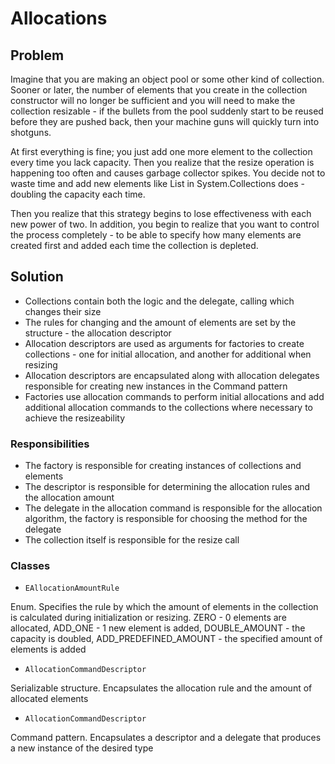 # Allocations

## Problem 

Imagine that you are making an object pool or some other kind of collection. Sooner or later, the number of elements that you create in the collection constructor will no longer be sufficient and you will need to make the collection resizable - if the bullets from the pool suddenly start to be reused before they are pushed back, then your machine guns will quickly turn into shotguns. 

At first everything is fine; you just add one more element to the collection every time you lack capacity. Then you realize that the resize operation is happening too often and causes garbage collector spikes. You decide not to waste time and add new elements like List in System.Collections does - doubling the capacity each time. 

Then you realize that this strategy begins to lose effectiveness with each new power of two. In addition, you begin to realize that you want to control the process completely - to be able to specify how many elements are created first and added each time the collection is depleted. 

## Solution 

* Collections contain both the logic and the delegate, calling which changes their size 
* The rules for changing and the amount of elements are set by the structure - the allocation descriptor 
* Allocation descriptors are used as arguments for factories to create collections - one for initial allocation, and another for additional when resizing 
* Allocation descriptors are encapsulated along with allocation delegates responsible for creating new instances in the Command pattern 
* Factories use allocation commands to perform initial allocations and add additional allocation commands to the collections where necessary to achieve the resizeability 

### Responsibilities 

* The factory is responsible for creating instances of collections and elements 
* The descriptor is responsible for determining the allocation rules and the allocation amount 
* The delegate in the allocation command is responsible for the allocation algorithm, the factory is responsible for choosing the method for the delegate 
* The collection itself is responsible for the resize call 

### Classes 

* `EAllocationAmountRule` 

Enum. Specifies the rule by which the amount of elements in the collection is calculated during initialization or resizing. ZERO - 0 elements are allocated, ADD_ONE - 1 new element is added, DOUBLE_AMOUNT - the capacity is doubled, ADD_PREDEFINED_AMOUNT - the specified amount of elements is added 

* `AllocationCommandDescriptor` 

Serializable structure. Encapsulates the allocation rule and the amount of allocated elements 

* `AllocationCommandDescriptor` 

Command pattern. Encapsulates a descriptor and a delegate that produces a new instance of the desired type 